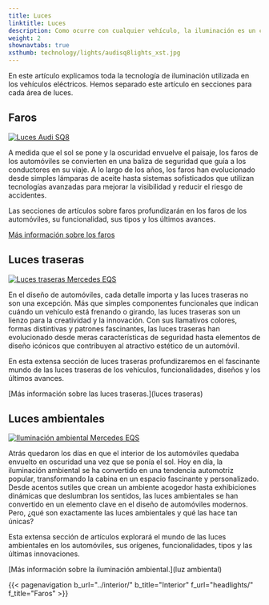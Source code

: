 ```yaml
---
title: Luces
linktitle: Luces
description: Como ocurre con cualquier vehículo, la iluminación es un componente fundamental de los vehículos eléctricos y muchos fabricantes han equipado sus vehículos eléctricos con tecnología de iluminación avanzada.
weight: 2
shownavtabs: true
xsthumb: technology/lights/audisq8lights_xst.jpg
---
```

<!-- markdownlint-disable MD033 -->

En este artículo explicamos toda la tecnología de iluminación utilizada en los vehículos eléctricos. Hemos separado este artículo en secciones para cada área de luces.


## Faros

<figura>
     <a href="faros">
     <img src="https://media.evkx.net/multimedia/technology/lights/audisq8lights_st.jpg" alt="Luces Audi SQ8" title="Luces Audi SQ8" class="img-fluid">
     </a>
</figura>

A medida que el sol se pone y la oscuridad envuelve el paisaje, los faros de los automóviles se convierten en una baliza de seguridad que guía a los conductores en su viaje. A lo largo de los años, los faros han evolucionado desde simples lámparas de aceite hasta sistemas sofisticados que utilizan tecnologías avanzadas para mejorar la visibilidad y reducir el riesgo de accidentes.

Las secciones de artículos sobre faros profundizarán en los faros de los automóviles, su funcionalidad, sus tipos y los últimos avances.

[Más información sobre los faros](faros)

## Luces traseras

<figura>
     <a href="luces traseras">
     <img src="https://media.evkx.net/multimedia/technology/lights/rearlights/eqsrearlights_st.jpg" alt="Luces traseras Mercedes EQS" title="Luces traseras Mercedes EQS" class="img-fluid" >
     </a>
</figura>

En el diseño de automóviles, cada detalle importa y las luces traseras no son una excepción. Más que simples componentes funcionales que indican cuándo un vehículo está frenando o girando, las luces traseras son un lienzo para la creatividad y la innovación. Con sus llamativos colores, formas distintivas y patrones fascinantes, las luces traseras han evolucionado desde meras características de seguridad hasta elementos de diseño icónicos que contribuyen al atractivo estético de un automóvil.

En esta extensa sección de luces traseras profundizaremos en el fascinante mundo de las luces traseras de los vehículos, funcionalidades, diseños y los últimos avances.

[Más información sobre las luces traseras.](luces traseras)

## Luces ambientales

<figura>
     <a href="iluminación ambiental">
     <img src="https://media.evkx.net/multimedia/technology/lights/ambientlighting/mercedeseqsambientlighting_1_st.jpg" alt="Iluminación ambiental Mercedes EQS" title="Iluminación ambiental Mercedes EQS" class="img-fluid" >
     </a>
</figura>

Atrás quedaron los días en que el interior de los automóviles quedaba envuelto en oscuridad una vez que se ponía el sol. Hoy en día, la iluminación ambiental se ha convertido en una tendencia automotriz popular, transformando la cabina en un espacio fascinante y personalizado. Desde acentos sutiles que crean un ambiente acogedor hasta exhibiciones dinámicas que deslumbran los sentidos, las luces ambientales se han convertido en un elemento clave en el diseño de automóviles modernos. Pero, ¿qué son exactamente las luces ambientales y qué las hace tan únicas?

  Esta extensa sección de artículos explorará el mundo de las luces ambientales en los automóviles, sus orígenes, funcionalidades, tipos y las últimas innovaciones.

[Más información sobre la iluminación ambiental.](luz ambiental)

{{< pagenavigation b_url="../interior/" b_title="Interior" f_url="headlights/" f_title="Faros" >}}